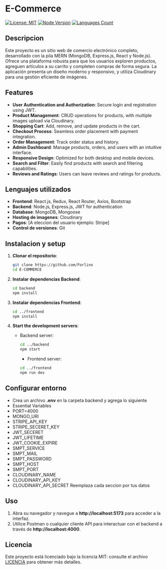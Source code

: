 # E-Commerce

[![License: MIT](https://img.shields.io/badge/License-MIT-yellow.svg)](https://opensource.org/licenses/MIT)
[![Node Version](https://img.shields.io/badge/node.js-14.x%20|%2016.x%20|%2018.x-brightgreen)](https://nodejs.org/en/download/)
 <a href="https://github.com/Forlino">
    <img src="https://github.com/Forlino" alt="Languages Count"/>
  </a>



## Descripcion
Este proyecto es un sitio web de comercio electrónico completo, desarrollado con la pila MERN (MongoDB, Express.js, React y Node.js). Ofrece una plataforma robusta para que los usuarios exploren productos, agreguen artículos a su carrito y completen compras de forma segura. La aplicación presenta un diseño moderno y responsivo, y utiliza Cloudinary para una gestión eficiente de imágenes.



## Features
- **User Authentication and Authorization**: Secure login and registration using JWT.
- **Product Management**: CRUD operations for products, with multiple images upload via Cloudinary.
- **Shopping Cart**: Add, remove, and update products in the cart.
- **Checkout Process**: Seamless order placement with payment integration.
- **Order Management**: Track order status and history.
- **Admin Dashboard**: Manage products, orders, and users with an intuitive interface.
- **Responsive Design**: Optimized for both desktop and mobile devices.
- **Search and Filter**: Easily find products with search and filtering capabilities.
- **Reviews and Ratings**: Users can leave reviews and ratings for products.




## Lenguajes utilizados
- **Frontend**: React.js, Redux, React Router, Axios, Bootstrap
- **Backend**: Node.js, Express.js, JWT for authentication
- **Database**: MongoDB, Mongoose
- **Hosting de imagenes**: Cloudinary
- **Pagos**: [A eleccion del usuario ejemplo: Stripe]
- **Control de versiones**: Git

## Instalacion y setup


1. **Clonar el repositorio**:
    ``` bash
    git clone https://github.com/Forlino
    cd E-COMMERCE
    ```

2. **Instalar dependencias Backend**:
    ``` bash
    cd backend
    npm install
    ```

3. **Instalar dependencias Frontend**:
    ```bash
    cd ../frontend
    npm install
    ```

4. **Start the development servers**:
    - Backend server:
      ```bash
      cd ../backend
      npm start
      ```
      - Frontend server:
      ```bash
      cd ../frontend
      npm run dev
      ```
## Configurar entorno

- Crea un archivo **.env** en la carpeta backend y agrega lo siguiente
- Essential Variables
- PORT=4000
- MONGO_URI 
- STRIPE_API_KEY
- STRIPE_SECERET_KEY
- JWT_SECERET
- JWT_LIFETIME
- JWT_COOKIE_EXPIRE
- SMPT_SERVICE
- SMPT_MAIL
- SMPT_PASSWORD
- SMPT_HOST
- SMPT_PORT
- CLOUDINARY_NAME
- CLOUDINARY_API_KEY
- CLOUDINARY_API_SECRET
Reemplaza cada seccion por tus datos


## Uso

1. Abra su navegador y navegue a **http://localhost:5173** para acceder a la interfaz.
2. Utilice Postman o cualquier cliente API para interactuar con el backend a través de **http://localhost:4000**.


## Licencia

Este proyecto está licenciado bajo la licencia MIT: consulte el archivo [LICENCIA](LICENCIA) para obtener más detalles.



